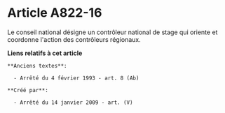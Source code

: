 # Article A822-16

Le conseil national désigne un contrôleur national de stage qui oriente et coordonne l'action des contrôleurs régionaux.

**Liens relatifs à cet article**

	**Anciens textes**:

	  - Arrêté du 4 février 1993 - art. 8 (Ab)

	**Créé par**:

	  - Arrêté du 14 janvier 2009 - art. (V)
